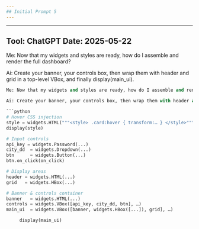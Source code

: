 ```yaml
---
## Initial Prompt 5
---
```


----------------------------------
Tool: ChatGPT
Date: 2025-05-22
----------------------------------
Me: Now that my widgets and styles are ready, how do I assemble and render the full dashboard?

Ai: Create your banner, your controls box, then wrap them with header and grid in a top-level VBox, and finally display(main_ui).

```python
Me: Now that my widgets and styles are ready, how do I assemble and render the full dashboard?

Ai: Create your banner, your controls box, then wrap them with header and grid in a top-level VBox, and finally display(main_ui).

```python
# Hover CSS injection
style = widgets.HTML("""<style> .card:hover { transform:… } </style>""")
display(style)

# Input controls
api_key = widgets.Password(...)
city_dd  = widgets.Dropdown(...)
btn      = widgets.Button(...)
btn.on_click(on_click)

# Display areas
header = widgets.HTML(...)
grid   = widgets.HBox(...)

# Banner & controls container
banner   = widgets.HTML(...)
controls = widgets.VBox([api_key, city_dd, btn], …)
main_ui  = widgets.VBox([banner, widgets.HBox([...]), grid], …)

     display(main_ui)
```
